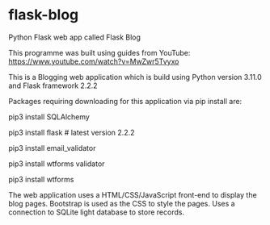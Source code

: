 # flask-blog
Python Flask web app called Flask Blog

This programme was built using guides from YouTube: https://www.youtube.com/watch?v=MwZwr5Tvyxo 

This is a Blogging web application which is build using Python version 3.11.0 and Flask framework 2.2.2

Packages requiring downloading for this application via pip install are:

pip3 install SQLAlchemy

pip3 install flask  # latest version 2.2.2

pip3 install email_validator

pip3 install wtforms validator

pip3 install wtforms


The web application uses a HTML/CSS/JavaScript front-end to display the blog pages.
Bootstrap is used as the CSS to style the pages.
Uses a connection to SQLite light database to store records.

